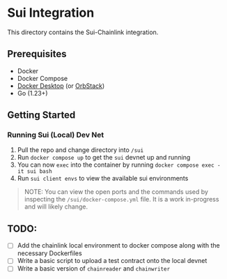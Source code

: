 # Sui Integration

This directory contains the Sui-Chainlink integration.

## Prerequisites

- Docker
- Docker Compose
- [Docker Desktop](https://www.docker.com/products/docker-desktop/) (or [OrbStack](https://orbstack.dev/))
- Go (1.23+)

## Getting Started

### Running Sui (Local) Dev Net

1. Pull the repo and change directory into `/sui`
2. Run `docker compose up` to get the `sui` devnet up and running
3. You can now `exec` into the container by running `docker compose exec -it sui bash`
4. Run `sui client envs` to view the available sui environments

> NOTE: You can view the open ports and the commands used by inspecting the `/sui/docker-compose.yml` file. It is a work in-progress and will likely change.


## TODO:

- [ ] Add the chainlink local environment to docker compose along with the necessary Dockerfiles
- [ ] Write a basic script to upload a test contract onto the local devnet
- [ ] Write a basic version of `chainreader` and `chainwriter`